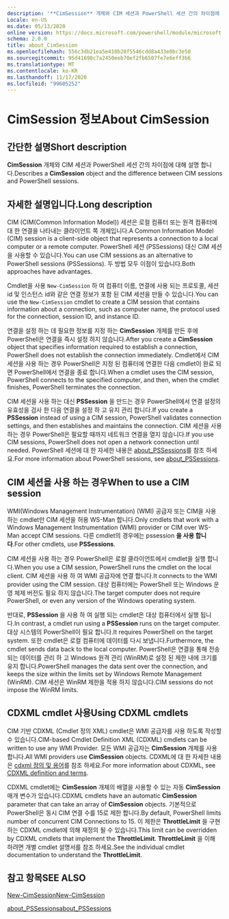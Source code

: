 ```yaml
---
description: '**CimSession** 개체와 CIM 세션과 PowerShell 세션 간의 차이점에 대해 설명 합니다.'
Locale: en-US
ms.date: 05/13/2020
online version: https://docs.microsoft.com/powershell/module/microsoft.powershell.core/about/about_cimsession?view=powershell-7.2&WT.mc_id=ps-gethelp
schema: 2.0.0
title: about_CimSession
ms.openlocfilehash: 556c3db21ea5e410b28f5546cdd8a433e0bc3e50
ms.sourcegitcommit: 95d41698c7a2450eeb70ef2fb6507fe7e6eff3b6
ms.translationtype: MT
ms.contentlocale: ko-KR
ms.lasthandoff: 11/17/2020
ms.locfileid: "99605252"
---
```

# <a name="about-cimsession"></a><span data-ttu-id="a7d27-103">CimSession 정보</span><span class="sxs-lookup"><span data-stu-id="a7d27-103">About CimSession</span></span>

## <a name="short-description"></a><span data-ttu-id="a7d27-104">간단한 설명</span><span class="sxs-lookup"><span data-stu-id="a7d27-104">Short description</span></span>
<span data-ttu-id="a7d27-105">**CimSession** 개체와 CIM 세션과 PowerShell 세션 간의 차이점에 대해 설명 합니다.</span><span class="sxs-lookup"><span data-stu-id="a7d27-105">Describes a **CimSession** object and the difference between CIM sessions and PowerShell sessions.</span></span>

## <a name="long-description"></a><span data-ttu-id="a7d27-106">자세한 설명입니다.</span><span class="sxs-lookup"><span data-stu-id="a7d27-106">Long description</span></span>

<span data-ttu-id="a7d27-107">CIM (CIM(Common Information Model)) 세션은 로컬 컴퓨터 또는 원격 컴퓨터에 대 한 연결을 나타내는 클라이언트 쪽 개체입니다.</span><span class="sxs-lookup"><span data-stu-id="a7d27-107">A Common Information Model (CIM) session is a client-side object that represents a connection to a local computer or a remote computer.</span></span> <span data-ttu-id="a7d27-108">PowerShell 세션 (PSSessions) 대신 CIM 세션을 사용할 수 있습니다.</span><span class="sxs-lookup"><span data-stu-id="a7d27-108">You can use CIM sessions as an alternative to PowerShell sessions (PSSessions).</span></span> <span data-ttu-id="a7d27-109">두 방법 모두 이점이 있습니다.</span><span class="sxs-lookup"><span data-stu-id="a7d27-109">Both approaches have advantages.</span></span>

<span data-ttu-id="a7d27-110">Cmdlet을 사용 `New-CimSession` 하 여 컴퓨터 이름, 연결에 사용 되는 프로토콜, 세션 id 및 인스턴스 id와 같은 연결 정보가 포함 된 CIM 세션을 만들 수 있습니다.</span><span class="sxs-lookup"><span data-stu-id="a7d27-110">You can use the `New-CimSession` cmdlet to create a CIM session that contains information about a connection, such as computer name, the protocol used for the connection, session ID, and instance ID.</span></span>

<span data-ttu-id="a7d27-111">연결을 설정 하는 데 필요한 정보를 지정 하는 **CimSession** 개체를 만든 후에 PowerShell은 연결을 즉시 설정 하지 않습니다.</span><span class="sxs-lookup"><span data-stu-id="a7d27-111">After you create a **CimSession** object that specifies information required to establish a connection, PowerShell does not establish the connection immediately.</span></span> <span data-ttu-id="a7d27-112">Cmdlet에서 CIM 세션을 사용 하는 경우 PowerShell은 지정 된 컴퓨터에 연결한 다음 cmdlet이 완료 되 면 PowerShell에서 연결을 종료 합니다.</span><span class="sxs-lookup"><span data-stu-id="a7d27-112">When a cmdlet uses the CIM session, PowerShell connects to the specified computer, and then, when the cmdlet finishes, PowerShell terminates the connection.</span></span>

<span data-ttu-id="a7d27-113">CIM 세션을 사용 하는 대신 **PSSession** 을 만드는 경우 PowerShell에서 연결 설정의 유효성을 검사 한 다음 연결을 설정 하 고 유지 관리 합니다.</span><span class="sxs-lookup"><span data-stu-id="a7d27-113">If you create a **PSSession** instead of using a CIM session, PowerShell validates connection settings, and then establishes and maintains the connection.</span></span> <span data-ttu-id="a7d27-114">CIM 세션을 사용 하는 경우 PowerShell은 필요할 때까지 네트워크 연결을 열지 않습니다.</span><span class="sxs-lookup"><span data-stu-id="a7d27-114">If you use CIM sessions, PowerShell does not open a network connection until needed.</span></span> <span data-ttu-id="a7d27-115">PowerShell 세션에 대 한 자세한 내용은 [about_PSSessions](about_PSSessions.md)를 참조 하세요.</span><span class="sxs-lookup"><span data-stu-id="a7d27-115">For more information about PowerShell sessions, see [about_PSSessions](about_PSSessions.md).</span></span>

## <a name="when-to-use-a-cim-session"></a><span data-ttu-id="a7d27-116">CIM 세션을 사용 하는 경우</span><span class="sxs-lookup"><span data-stu-id="a7d27-116">When to use a CIM session</span></span>

<span data-ttu-id="a7d27-117">WMI(Windows Management Instrumentation) (WMI) 공급자 또는 CIM을 사용 하는 cmdlet만 CIM 세션을 허용 WS-Man 합니다.</span><span class="sxs-lookup"><span data-stu-id="a7d27-117">Only cmdlets that work with a Windows Management Instrumentation (WMI) provider or CIM over WS-Man accept CIM sessions.</span></span> <span data-ttu-id="a7d27-118">다른 cmdlet의 경우에는 pssession **을 사용 합니다**.</span><span class="sxs-lookup"><span data-stu-id="a7d27-118">For other cmdlets, use **PSSessions**.</span></span>

<span data-ttu-id="a7d27-119">CIM 세션을 사용 하는 경우 PowerShell은 로컬 클라이언트에서 cmdlet을 실행 합니다.</span><span class="sxs-lookup"><span data-stu-id="a7d27-119">When you use a CIM session, PowerShell runs the cmdlet on the local client.</span></span> <span data-ttu-id="a7d27-120">CIM 세션을 사용 하 여 WMI 공급자에 연결 합니다.</span><span class="sxs-lookup"><span data-stu-id="a7d27-120">It connects to the WMI provider using the CIM session.</span></span> <span data-ttu-id="a7d27-121">대상 컴퓨터에는 PowerShell 또는 Windows 운영 체제 버전도 필요 하지 않습니다.</span><span class="sxs-lookup"><span data-stu-id="a7d27-121">The target computer does not require PowerShell, or even any version of the Windows operating system.</span></span>

<span data-ttu-id="a7d27-122">반대로, **PSSession** 을 사용 하 여 실행 되는 cmdlet은 대상 컴퓨터에서 실행 됩니다.</span><span class="sxs-lookup"><span data-stu-id="a7d27-122">In contrast, a cmdlet run using a **PSSession** runs on the target computer.</span></span>
<span data-ttu-id="a7d27-123">대상 시스템의 PowerShell이 필요 합니다.</span><span class="sxs-lookup"><span data-stu-id="a7d27-123">It requires PowerShell on the target system.</span></span> <span data-ttu-id="a7d27-124">또한 cmdlet은 로컬 컴퓨터에 데이터를 다시 보냅니다.</span><span class="sxs-lookup"><span data-stu-id="a7d27-124">Furthermore, the cmdlet sends data back to the local computer.</span></span> <span data-ttu-id="a7d27-125">PowerShell은 연결을 통해 전송 되는 데이터를 관리 하 고 Windows 원격 관리 (WinRM)로 설정 된 제한 내에 크기를 유지 합니다.</span><span class="sxs-lookup"><span data-stu-id="a7d27-125">PowerShell manages the data sent over the connection, and keeps the size within the limits set by Windows Remote Management (WinRM).</span></span> <span data-ttu-id="a7d27-126">CIM 세션은 WinRM 제한을 적용 하지 않습니다.</span><span class="sxs-lookup"><span data-stu-id="a7d27-126">CIM sessions do not impose the WinRM limits.</span></span>

## <a name="using-cdxml-cmdlets"></a><span data-ttu-id="a7d27-127">CDXML cmdlet 사용</span><span class="sxs-lookup"><span data-stu-id="a7d27-127">Using CDXML cmdlets</span></span>

<span data-ttu-id="a7d27-128">CIM 기반 CDXML (Cmdlet 정의 XML) cmdlet은 WMI 공급자를 사용 하도록 작성할 수 있습니다.</span><span class="sxs-lookup"><span data-stu-id="a7d27-128">CIM-based Cmdlet Definition XML (CDXML) cmdlets can be written to use any WMI Provider.</span></span> <span data-ttu-id="a7d27-129">모든 WMI 공급자는 **CimSession** 개체를 사용 합니다.</span><span class="sxs-lookup"><span data-stu-id="a7d27-129">All WMI providers use **CimSession** objects.</span></span> <span data-ttu-id="a7d27-130">CDXML에 대 한 자세한 내용은 [cdxml 정의 및 용어](/previous-versions/windows/desktop/wmi_v2/cdxml-overview)를 참조 하세요.</span><span class="sxs-lookup"><span data-stu-id="a7d27-130">For more information about CDXML, see [CDXML definition and terms](/previous-versions/windows/desktop/wmi_v2/cdxml-overview).</span></span>

<span data-ttu-id="a7d27-131">CDXML cmdlet에는 **CimSession** 개체의 배열을 사용할 수 있는 자동 **CimSession** 매개 변수가 있습니다.</span><span class="sxs-lookup"><span data-stu-id="a7d27-131">CDXML cmdlets have an automatic **CimSession** parameter that can take an array of **CimSession** objects.</span></span> <span data-ttu-id="a7d27-132">기본적으로 PowerShell은 동시 CIM 연결 수를 15로 제한 합니다.</span><span class="sxs-lookup"><span data-stu-id="a7d27-132">By default, PowerShell limits number of concurrent CIM Connections to 15.</span></span> <span data-ttu-id="a7d27-133">이 제한은 **ThrottleLimit** 을 구현 하는 CDXML cmdlet에 의해 재정의 될 수 있습니다.</span><span class="sxs-lookup"><span data-stu-id="a7d27-133">This limit can be overridden by CDXML cmdlets that implement the **ThrottleLimit**.</span></span> <span data-ttu-id="a7d27-134">**ThrottleLimit** 을 이해 하려면 개별 cmdlet 설명서를 참조 하세요.</span><span class="sxs-lookup"><span data-stu-id="a7d27-134">See the individual cmdlet documentation to understand the **ThrottleLimit**.</span></span>

## <a name="see-also"></a><span data-ttu-id="a7d27-135">참고 항목</span><span class="sxs-lookup"><span data-stu-id="a7d27-135">SEE ALSO</span></span>

[<span data-ttu-id="a7d27-136">New-CimSession</span><span class="sxs-lookup"><span data-stu-id="a7d27-136">New-CimSession</span></span>](xref:CimCmdlets.New-CimSession)

[<span data-ttu-id="a7d27-137">about_PSSessions</span><span class="sxs-lookup"><span data-stu-id="a7d27-137">about_PSSessions</span></span>](about_PSSessions.md)

